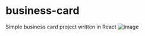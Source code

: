 # business-card
Simple business card project written in React
![image](https://github.com/marcinkuzma13707/business-card/assets/20335858/0f4acf6e-b99a-42a9-bbda-793243695144)
